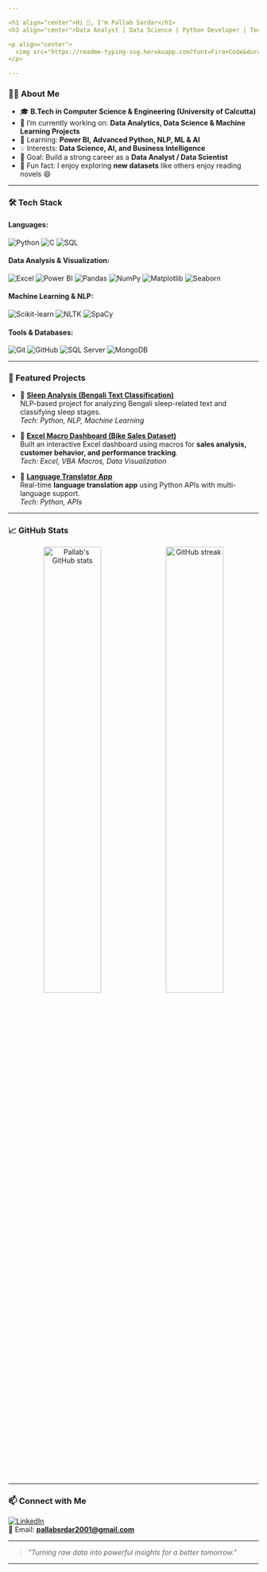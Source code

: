 ```yaml
---

<h1 align="center">Hi 👋, I'm Pallab Sardar</h1>
<h3 align="center">Data Analyst | Data Science | Python Developer | Tech Enthusiast</h3>

<p align="center">
  <img src="https://readme-typing-svg.herokuapp.com?font=Fira+Code&duration=3000&pause=1000&center=true&vCenter=true&width=500&lines=Passionate+about+Data+Analytics+And+Data+Science;Transforming+Data+into+Insights;Machine+Learning+%7C+NLP+%7C+Python;Always+Learning+%26+Exploring" alt="Typing SVG" />
</p>

---
```


### 🧑‍💻 About Me

- 🎓 **B.Tech in Computer Science & Engineering (University of Calcutta)**
- 🔭 I’m currently working on: **Data Analytics, Data Science & Machine Learning Projects**
- 🌱 Learning: **Power BI, Advanced Python, NLP, ML & AI**
- 💡 Interests: **Data Science, AI, and Business Intelligence**
- 🚀 Goal: Build a strong career as a **Data Analyst / Data Scientist**
- 🧘 Fun fact: I enjoy exploring **new datasets** like others enjoy reading novels 😄

---

### 🛠️ Tech Stack

#### Languages:
![Python](https://img.shields.io/badge/-Python-3776AB?style=flat&logo=python&logoColor=white)
![C](https://img.shields.io/badge/-C-00599C?style=flat&logo=c)
![SQL](https://img.shields.io/badge/-SQL-4479A1?style=flat&logo=postgresql)

#### Data Analysis & Visualization:
![Excel](https://img.shields.io/badge/-Excel-217346?style=flat&logo=microsoft-excel&logoColor=white)
![Power BI](https://img.shields.io/badge/-Power%20BI-F2C811?style=flat&logo=powerbi)
![Pandas](https://img.shields.io/badge/-Pandas-150458?style=flat&logo=pandas)
![NumPy](https://img.shields.io/badge/-NumPy-013243?style=flat&logo=numpy)
![Matplotlib](https://img.shields.io/badge/-Matplotlib-003366?style=flat)
![Seaborn](https://img.shields.io/badge/-Seaborn-9cf?style=flat)

#### Machine Learning & NLP:
![Scikit-learn](https://img.shields.io/badge/-Scikit--Learn-F7931E?style=flat&logo=scikit-learn&logoColor=white)
![NLTK](https://img.shields.io/badge/-NLTK-154F85?style=flat)
![SpaCy](https://img.shields.io/badge/-SpaCy-09A3D5?style=flat)

#### Tools & Databases:
![Git](https://img.shields.io/badge/-Git-F05032?style=flat&logo=git&logoColor=white)
![GitHub](https://img.shields.io/badge/-GitHub-181717?style=flat&logo=github)
![SQL Server](https://img.shields.io/badge/-SQL%20Server-CC2927?style=flat&logo=microsoft-sql-server)
![MongoDB](https://img.shields.io/badge/-MongoDB-47A248?style=flat&logo=mongodb)

---

### 🚀 Featured Projects

- 🔹 [**Sleep Analysis (Bengali Text Classification)**](https://github.com/pallab0001/sleep_classfication_web)  
  NLP-based project for analyzing Bengali sleep-related text and classifying sleep stages.  
  *Tech: Python, NLP, Machine Learning*

- 🔹 [**Excel Macro Dashboard (Bike Sales Dataset)**](https://github.com/pallab0001/AdvanceExcel_Macro_Dashboard)  
  Built an interactive Excel dashboard using macros for **sales analysis, customer behavior, and performance tracking**.  
  *Tech: Excel, VBA Macros, Data Visualization*

- 🔹 [**Language Translator App**](https://github.com/pallab0001/Language_Translator)  
  Real-time **language translation app** using Python APIs with multi-language support.  
  *Tech: Python, APIs*

---

### 📈 GitHub Stats

<p align="center">
  <img src="https://github-readme-stats.vercel.app/api?username=pallab0001&show_icons=true&theme=tokyonight" alt="Pallab's GitHub stats" width="48%" />
  <img src="https://github-readme-streak-stats.herokuapp.com?user=pallab0001&theme=tokyonight" alt="GitHub streak" width="48%" />
</p>

---

### 📫 Connect with Me

[![LinkedIn](https://img.shields.io/badge/-LinkedIn-0077B5?style=flat&logo=linkedin)](https://www.linkedin.com/in/pallab-sardar/)  
📧 Email: **pallabsrdar2001@gmail.com**

---

> *"Turning raw data into powerful insights for a better tomorrow."*

---
